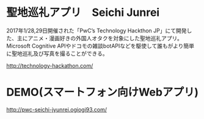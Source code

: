 # 聖地巡礼アプリ　Seichi Junrei
2017年1/28,29日開催された「PwC’s Technology Hackthon JP」にて開発した、主にアニメ・漫画好きの外国人オタクを対象にした聖地巡礼アプリ。Microsoft Cognitive APIやドコモの雑談botAPIなどを駆使して誰もがより簡単に聖地巡礼及び写真を撮ることができる。

http://technology-hackathon.com/

# DEMO(スマートフォン向けWebアプリ)
http://pwc-seichi-jyunrei.ogiogi93.com/
